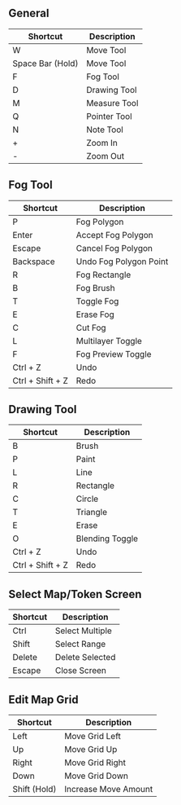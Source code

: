 ## General

| Shortcut         | Description  |
| ---------------- | ------------ |
| W                | Move Tool    |
| Space Bar (Hold) | Move Tool    |
| F                | Fog Tool     |
| D                | Drawing Tool |
| M                | Measure Tool |
| Q                | Pointer Tool |
| N                | Note Tool    |
| +                | Zoom In      |
| -                | Zoom Out     |

## Fog Tool

| Shortcut         | Description            |
| ---------------- | ---------------------- |
| P                | Fog Polygon            |
| Enter            | Accept Fog Polygon     |
| Escape           | Cancel Fog Polygon     |
| Backspace        | Undo Fog Polygon Point |
| R                | Fog Rectangle          |
| B                | Fog Brush              |
| T                | Toggle Fog             |
| E                | Erase Fog              |
| C                | Cut Fog                |
| L                | Multilayer Toggle      |
| F                | Fog Preview Toggle     |
| Ctrl + Z         | Undo                   |
| Ctrl + Shift + Z | Redo                   |

## Drawing Tool

| Shortcut         | Description     |
| ---------------- | --------------- |
| B                | Brush           |
| P                | Paint           |
| L                | Line            |
| R                | Rectangle       |
| C                | Circle          |
| T                | Triangle        |
| E                | Erase           |
| O                | Blending Toggle |
| Ctrl + Z         | Undo            |
| Ctrl + Shift + Z | Redo            |

## Select Map/Token Screen

| Shortcut | Description     |
| -------- | --------------- |
| Ctrl     | Select Multiple |
| Shift    | Select Range    |
| Delete   | Delete Selected |
| Escape   | Close Screen    |

## Edit Map Grid

| Shortcut     | Description          |
| ------------ | -------------------- |
| Left         | Move Grid Left       |
| Up           | Move Grid Up         |
| Right        | Move Grid Right      |
| Down         | Move Grid Down       |
| Shift (Hold) | Increase Move Amount |
